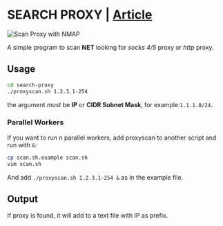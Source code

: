 # SEARCH PROXY | [Article](https://www.rmazzu.com/articoli/usare-nmap-per-trovare-proxy-server/ "RMAZZU.com la casa del codice")



![Scan Proxy with NMAP](https://res.cloudinary.com/dhisshpng/image/upload/w_1200,c_scale/v1616534970/f3a7f5e9-eb5b-4a6f-8138-1147eee2abd1/10_3x_bwkifd.png)

A simple program to scan **NET** looking for *socks 4/5* proxy or *http* proxy.  

## Usage

```sh
cd search-proxy
./proxyscan.sh 1.2.3.1-254
```  

the argument *must* be **IP** or **CIDR Subnet Mask**, for example:`1.1.1.0/24`.  

### Parallel Workers
If you want to run  n parallel workers, add proxyscan to another script and run with `&`:  
  

```sh
cp scan.sh.example scan.sh
vim scan.sh
```  

And add `./proxyscan.sh 1.2.3.1-254 &` as in the example file.

## Output
If proxy is found, it will add to a text file with IP as prefix.

